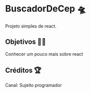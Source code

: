 # BuscadorDeCep 🛸
Projeto simples de react.

## Objetivos 🚀🎯
Conhecer um pouco mais sobre react

## Créditos 🏆
Canal: Sujeito programador

